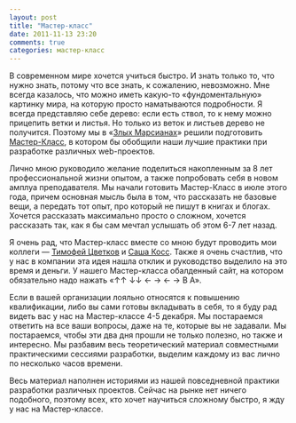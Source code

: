 ```yaml
---
layout: post
title: "Мастер-класс"
date: 2011-11-13 23:20
comments: true
categories: мастер-класс
---
```


В современном мире хочется учиться быстро. И знать только то, что нужно знать, потому что все знать, к сожалению,
невозможно. Мне всегда казалось, что можно иметь какую-то «фундоментальную» картинку мира, на которую просто
наматываются подробности. Я всегда представляю себе дерево: если есть ствол, то к нему можно прицепить ветки и листья.
Но только из веток и листьев дерево не получится. Поэтому мы в «[Злых Марсианах](http://evilmartians.ru/)» решили
подготовить [Мастер-Класс](http://brainwashing.pro/rails), в котором бы обобщили наши лучшие практики при разработке
различных web-проектов.

Лично мною руководило желание поделиться накопленным за 8 лет профессиональной жизни опытом, а также попробовать
себя в новом амплуа преподавателя. Мы начали готовить Мастер-Класс в июле этого года, причем основная мысль была в том,
что рассказать не базовые вещи, а передать тот опыт, про который не пишут в книгах и блогах. Хочется рассказать
максимально просто о сложном, хочется рассказать так, как я бы сам мечтал услышать об этом 6-7 лет назад.

Я очень рад, что Мастер-класс вместе со мною будут проводить мои коллеги — [Тимофей Цветков](http://twitter.com/#!/2kan) и 
[Саша Косс](http://twitter.com/#!/kossnocorp). Также я очень счастлив, что у нас в компании эта идея нашла отклик и
руководство выделило на это время и деньги. У нашего Мастер-класса обалденный сайт, на котором обязательно надо нажать 
«↑↑ ↓↓ ← → ← → B A».

Если в вашей организации лояльно относятся к повышению квалификации, либо вы сами готовы вкладывать в себя, то я буду
рад видеть вас у нас на Мастер-классе 4-5 декабря. Мы постараемся ответить на все ваши вопросы, даже на те, которые вы
не задавали. Мы постараемся, чтобы эти два дня прошли не только полезно, но также и интересно. Мы разбавим весь
теоретический материал совместными практическими сессиями разработки, выделим каждому из вас лично по несколько часов времени.

Весь материал наполнен историями из нашей повседневной практики разработки различных проектов. Сейчас на рынке нет
ничего подобного, поэтому всех, кто хочет научиться сложному быстро, я жду у нас на Мастер-классе.

